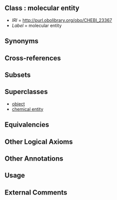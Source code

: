 
## Class : molecular entity

 * *IRI* = http://purl.obolibrary.org/obo/CHEBI_23367
 * *Label* = molecular entity

## Synonyms


## Cross-references


## Subsets


## Superclasses

 * [object](../../BFO/30/BFO_0000030.md)
 * [chemical entity](../../CHEBI/31/CHEBI_24431.md)

## Equivalencies


## Other Logical Axioms


## Other Annotations


## Usage


## External Comments


